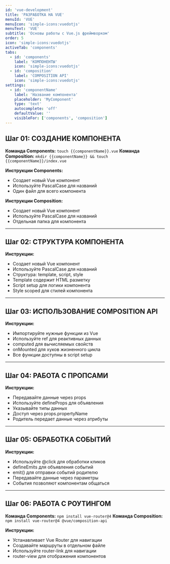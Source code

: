 ```yaml
---
id: 'vue-development'
title: 'РАЗРАБОТКА НА VUE'
menuId: 'VUE'
menuIcon: 'simple-icons:vuedotjs'
menuText: 'VUE'
subtitle: 'Основы работы с Vue.js фреймворком'
order: 5
icon: 'simple-icons:vuedotjs'
activeTab: 'components'
tabs:
  - id: 'components'
    label: 'КОМПОНЕНТЫ'
    icon: 'simple-icons:vuedotjs'
  - id: 'composition'
    label: 'COMPOSITION API'
    icon: 'simple-icons:vuedotjs'
settings:
  - id: 'componentName'
    label: 'Название компонента'
    placeholder: 'MyComponent'
    type: 'text'
    autocomplete: 'off'
    defaultValue: ''
    visibleFor: ['components', 'composition']
---
```


## Шаг 01: СОЗДАНИЕ КОМПОНЕНТА

**Команда Components:** `touch {{componentName}}.vue`
**Команда Composition:** `mkdir {{componentName}} && touch {{componentName}}/index.vue`

**Инструкции Components:**
- Создает новый Vue компонент
- Используйте PascalCase для названий
- Один файл для всего компонента

**Инструкции Composition:**
- Создает новый Vue компонент
- Используйте PascalCase для названий
- Отдельная папка для компонента

---

## Шаг 02: СТРУКТУРА КОМПОНЕНТА

**Инструкции:**
- Создает новый Vue компонент
- Используйте PascalCase для названий
- Структура: template, script, style
- Template содержит HTML разметку
- Script setup для логики компонента
- Style scoped для стилей компонента

---

## Шаг 03: ИСПОЛЬЗОВАНИЕ COMPOSITION API

**Инструкции:**
- Импортируйте нужные функции из Vue
- Используйте ref для реактивных данных
- computed для вычисляемых свойств
- onMounted для хуков жизненного цикла
- Все функции доступны в script setup

---

## Шаг 04: РАБОТА С ПРОПСАМИ

**Инструкции:**
- Передавайте данные через props
- Используйте defineProps для объявления
- Указывайте типы данных
- Доступ через props.propertyName
- Родитель передает данные через атрибуты

---

## Шаг 05: ОБРАБОТКА СОБЫТИЙ

**Инструкции:**
- Используйте @click для обработки кликов
- defineEmits для объявления событий
- emit() для отправки событий родителю
- Передавайте данные через параметры
- События позволяют компонентам общаться

---

## Шаг 06: РАБОТА С РОУТИНГОМ

**Команда Components:** `npm install vue-router@4`
**Команда Composition:** `npm install vue-router@4 @vue/composition-api`

**Инструкции:**
- Устанавливает Vue Router для навигации
- Создавайте маршруты в отдельном файле
- Используйте router-link для навигации
- router-view для отображения компонентов

